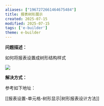 ```yaml
---
aliases: ["1967272661464675484"]
title: 报表树形展示
created: 2025-07-15
modified: 2025-07-15
tags: ['e-builder']
theme: e-builder
---
```


**问题描述：**

如何将报表设置成树形结构样式

![](3ada4fbdb107edcab1d73d9e63e2f6ef.jpg)

**解决方式：**

参考如下地址：

[[报表设置-单元格-树形显示|树形报表设计方法]]